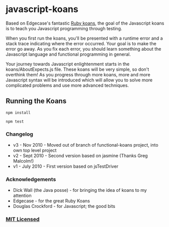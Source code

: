 # javascript-koans
Based on Edgecase's fantastic 
[Ruby koans](http://github.com/edgecase/ruby_koans), the goal of the
Javascript koans is to teach you Javascript programming through
testing.

When you first run the koans, you'll be presented with a runtime error and a
stack trace indicating where the error occurred. Your goal is to make the
error go away. As you fix each error, you should learn something about the
Javascript language and functional programming in general.

Your journey towards Javascript enlightenment starts in the koans/AboutExpects.js file. These
koans will be very simple, so don't overthink them! As you progress through
more koans, more and more Javascript syntax will be introduced which will allow
you to solve more complicated problems and use more advanced techniques.

## Running the Koans
`npm install`

`npm test`

### Changelog
*  v3 - Nov 2010  - Moved out of branch of functional-koans project, into own top level project
*  v2 - Sept 2010 - Second version based on jasmine (Thanks Greg Malcolm!)
*  v1 - July 2010 - First version based on jsTestDriver

### Acknowledgements
*  Dick Wall (the Java posse) - for bringing the idea of koans to my attention
*  Edgecase - for the great Ruby Koans
*  Douglas Crockford - for Javascript; the good bits

### [MIT Licensed](LICENSE)
